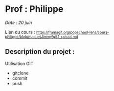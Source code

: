 # Prof : Philippe

*Date : 20 juin*

Lien du cours : 
<small>https://framagit.org/popschool-lens/cours-philippe/blob/master/Jimmy/git2-cotcot.md</small>

## Description du projet :

Utilisation GIT
	
* gitclone
* commit
* push
